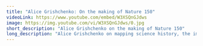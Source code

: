 ```yaml
---
title: "Alice Grishchenko: On the making of Nature 150"
videoLink: https://www.youtube.com/embed/W3XSQnGJdws
image: https://img.youtube.com/vi/W3XSQnGJdws/0.jpg
short_description: "Alice Grishchenko on the making of Nature 150"
long_description: "Alice Grishchenko on mapping science history, the importance of cross-disciplinary collaboration, and designing VR environments for pediatric care with [Little Seed’s Voxel Bay](https://littleseed.io/voxelbay/)."
---
```

